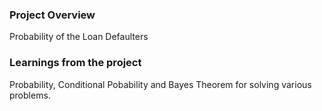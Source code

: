 ### Project Overview

 Probability of the Loan Defaulters


### Learnings from the project

 Probability, Conditional Pobability and Bayes Theorem for solving various problems.


